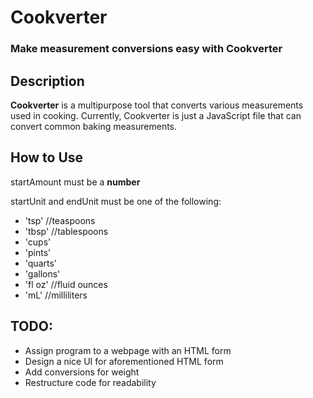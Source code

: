 # Cookverter
### Make measurement conversions easy with Cookverter

## Description
**Cookverter** is a multipurpose tool that converts various measurements used in cooking.
Currently, Cookverter is just a JavaScript file that can convert common baking measurements.


## How to Use
startAmount must be a **number**

startUnit and endUnit must be one of the following:

- 'tsp' //teaspoons
- 'tbsp' //tablespoons 
- 'cups' 
- 'pints' 
- 'quarts' 
- 'gallons' 
- 'fl oz' //fluid ounces 
- 'mL' //milliliters

## TODO:
- Assign program to a webpage with an HTML form
- Design a nice UI for aforementioned HTML form
- Add conversions for weight
- Restructure code for readability
